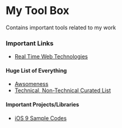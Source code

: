 # My Tool Box
Contains important tools related to my work

### Important Links
- [Real Time Web Technologies](http://www.leggetter.co.uk/real-time-web-technologies-guide/)

#### Huge List of Everything
- [Awsomeness](https://github.com/t3chnoboy/awesome-awesome-awesome)
- [Technical, Non-Technical Curated List](https://github.com/jnv/lists)

#### Important Projects/Libraries
- [iOS 9 Sample Codes](https://github.com/shu223/iOS-9-Sampler)


